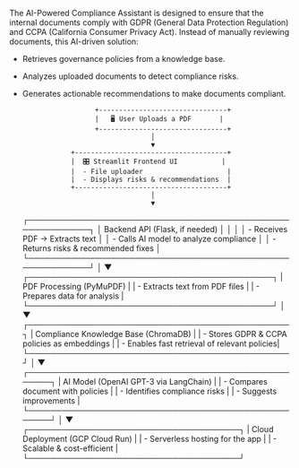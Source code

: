 The AI-Powered Compliance Assistant is designed to ensure that the internal documents comply with GDPR (General Data Protection Regulation) and CCPA (California Consumer Privacy Act). Instead of manually reviewing documents, this AI-driven solution:

- Retrieves governance policies from a knowledge base.
- Analyzes uploaded documents to detect compliance risks. 
- Generates actionable recommendations to make documents compliant.

                        +--------------------------------+
                        |   🖥️ User Uploads a PDF       |
                        +--------------------------------+
                                      │
                                      ▼
                  +--------------------------------------+
                  |  🎛️ Streamlit Frontend UI           |
                  |  - File uploader                     |
                  |  - Displays risks & recommendations  |
                  +--------------------------------------+
                                      │
                                      ▼
   ┌───────────────────────────────────────────────────────────┐
   │                      Backend API (Flask, if needed)       │
   │                                                           │
   │    - Receives PDF → Extracts text                         │
   │    - Calls AI model to analyze compliance                │
   │    - Returns risks & recommended fixes                   │
   └───────────────────────────────────────────────────────────┘
                                      │
                                      ▼
        ┌────────────────────────────────────────────┐
        |     PDF Processing (PyMuPDF)               |
        |  - Extracts text from PDF files            |
        |  - Prepares data for analysis              |
        └────────────────────────────────────────────┘
                                      │
                                      ▼
       ┌───────────────────────────────────────────────┐
       |     Compliance Knowledge Base (ChromaDB)      |
       |  - Stores GDPR & CCPA policies as embeddings  |
       |  - Enables fast retrieval of relevant policies|
       └───────────────────────────────────────────────┘
                                      │
                                      ▼
    ┌────────────────────────────────────────────────────┐
    |     AI Model (OpenAI GPT-3 via LangChain)         |
    |  - Compares document with policies                |
    |  - Identifies compliance risks                    |
    |  - Suggests improvements                          |
    └────────────────────────────────────────────────────┘
                                      │
                                      ▼
        ┌──────────────────────────────────────┐
        |     Cloud Deployment (GCP Cloud Run) |
        |  - Serverless hosting for the app    |
        |  - Scalable & cost-efficient         |
        └──────────────────────────────────────┘


